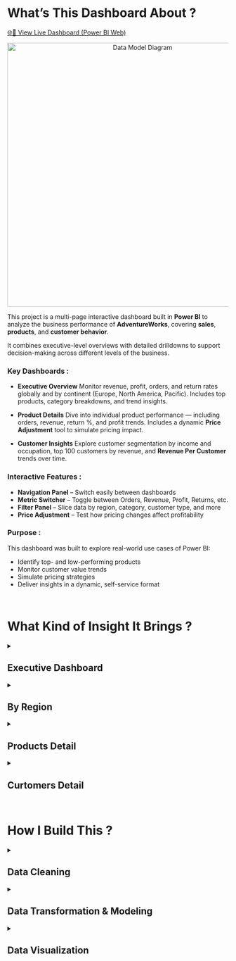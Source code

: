 # What’s This Dashboard About ?

[🌐🔗 View Live Dashboard (Power BI Web)](https://app.powerbi.com/links/wWvtQsQJYi?ctid=6aaec87a-744e-4251-94c0-291ddd50bc5a&pbi_source=linkShare)


<p align="center">
  <img src="https://github.com/user-attachments/assets/454674b3-1843-4a77-8647-b51962917702" alt="Data Model Diagram" width="600">
</p>


This project is a multi-page interactive dashboard built in **Power BI** to analyze the business performance of **AdventureWorks**, covering **sales**, **products**, and **customer behavior**.

It combines executive-level overviews with detailed drilldowns to support decision-making across different levels of the business.


### Key Dashboards :

* **Executive Overview**
  Monitor revenue, profit, orders, and return rates globally and by continent (Europe, North America, Pacific). Includes top products, category breakdowns, and trend insights.

* **Product Details**
  Dive into individual product performance — including orders, revenue, return %, and profit trends. Includes a dynamic **Price Adjustment** tool to simulate pricing impact.

* **Customer Insights**
  Explore customer segmentation by income and occupation, top 100 customers by revenue, and **Revenue Per Customer** trends over time.



### Interactive Features :

* **Navigation Panel** – Switch easily between dashboards
* **Metric Switcher** – Toggle between Orders, Revenue, Profit, Returns, etc.
* **Filter Panel** – Slice data by region, category, customer type, and more
* **Price Adjustment** – Test how pricing changes affect profitability


### Purpose :

This dashboard was built to explore real-world use cases of Power BI:

* Identify top- and low-performing products
* Monitor customer value trends
* Simulate pricing strategies
* Deliver insights in a dynamic, self-service format

<br>

# What Kind of Insight It Brings ?

<details>
  <summary><h2>Executive Dashboard</h2></summary></summary>

## **KEY INSIGHTS**

### 1. **Overall Strong Financial Performance**

* **Total Revenue:** \$24.9M

* **Total Profit:** \$10.5M

  > The profit margin appears healthy (\~42%), indicating good cost efficiency.

* **Total Orders:** 25.2K

* **Return Rate:** 2.2%

  > This return rate is relatively low, meaning most products are well-received by customers.

<br>

### 2. **Significant Uptrend in Revenue**

* The *Revenue Trending* chart shows **steady and strong growth**, especially after mid-2021.
* Latest monthly revenue is **\$1.83M**, an increase of +3.31% from the previous month.

  > This indicates consistent growth, likely driven by effective product or marketing strategies.

<br>

### 3. **Slight Drop in Monthly Orders**

* Last month's orders: **2,146**, slightly down from the previous month (**2,165**, -0.88%).

  > Even though revenue increased, the number of orders decreased slightly. This may be due to higher average order values or more premium products being purchased.

<br>

### 4. **Top Product Categories**

* **Accessories (17K orders)** is the best-selling category, followed by **Bikes (13.9K)** and **Clothing (7K)**.

  > Focusing on Accessories could deliver strong ROI due to high volume.

<br>

### 5. **Most Ordered and Most Returned Product Types**

* **Most Ordered Product Type:** *Tires and Tubes*
* **Most Returned Product Type:** *Shorts*

  > While *Tires and Tubes* are in high demand, *Shorts* experience high returns. This may point to issues with sizing, quality, or mismatched product expectations.

<br>

### 6. **Products with Highest Return Rates**

* **Sport-100 Helmet (Red & Blue)** have the highest return rates (3.31%).
* **AWC Logo Cap** also stands out with a 3.33% return rate.

  > These products may have potential issues with quality, sizing, or customer expectations that should be investigated.

<br>

## ✅ **STRATEGIC RECOMMENDATIONS**

### A. **Evaluate Products with High Return Rates**

* Conduct customer feedback surveys on *Sport-100 Helmet* and *AWC Logo Cap*.
* Perform quality checks and improve product descriptions (fit, size, materials).

### B. **Capitalize on Accessories Category**

* Run marketing campaigns focused on Accessories, given their high order volume.
* Consider bundling or upselling to increase average order value.

### C. **Boost Order Volume**

* Although revenue is rising, order volume has dropped slightly. Launch promotions to attract new buyers or introduce loyalty programs to increase purchase frequency.

### D. **Reduce Returns in Clothing**

* Since *Shorts* have the highest return rate by type, improve size guides, product material descriptions, and provide clearer product images.

### E. **Continuously Monitor High-Return Products**

* Develop a dedicated dashboard to track return trends by SKU and category over time.

</details>


<details>
  <summary><h2>By Region</h2></summary>

  <details>
    <summary><h3>Europe Region</h3></summary>
    <p>


## **KEY INSIGHTS :**

#### 1. **Moderate Revenue and Profit**

* **Total Revenue:** \$7.8M
* **Total Profit:** \$3.3M
* **Orders:** 7,380
* **Return Rate:** 2.2%

> Compared to the global overview (\$24.9M revenue), Europe contributes **\~31% of revenue** and **\~30% of orders**, showing it is a key market. Profit margin (\~42%) remains consistent.

<br>

#### 2. **Strong Revenue Growth Trend**

* Revenue has shown **consistent growth** from 2020 to 2022, especially accelerating after mid-2021.
* **Latest Monthly Revenue:** \$0.63M (↑ +13.91% MoM)

> Europe is on a healthy growth trajectory and outperformed its previous month.

<br>

#### 3. **Order Volume Increasing**

* **Monthly Orders:** 644, up from 625 last month (↑ +3.04%)
* Revenue and orders are both increasing, indicating **healthy demand** and good customer acquisition or retention.

<br>

#### 4. **Product Category Breakdown**

* **Accessories:** 5.1K orders
* **Bikes:** 4.6K orders
* **Clothing:** 2.0K orders

> Accessories are the top-performing category, consistent with the global trend. Clothing lags behind in both volume and possibly performance.

<br>

#### 5. **High-Return Products**

* **Top Return %:**

  * Sport-100 Helmet, Black → **3.67%**
  * Sport-100 Helmet, Blue → **3.15%**
  * Sport-100 Helmet, Red → **2.79%**

> All variants of *Sport-100 Helmet* show **above-average return rates**, potentially due to sizing or comfort issues specific to European customers.

<br>

#### 6. **Most Ordered and Returned Product Types**

* **Most Ordered Type:** *Tires and Tubes*
* **Most Returned Type:** *Shorts*

> Same product behavior as global level. Shorts are likely suffering from fit/sizing dissatisfaction, which could vary regionally (e.g., EU sizing standards).

<br>

## ✅ **RECOMMENDATIONS**

### A. **Investigate Sport-100 Helmet Returns**

* All color variants have high return rates.

  * Consider region-specific adjustments (size chart in EU standards).
  * Conduct reviews or surveys in UK, France, and Germany to pinpoint issues.

### B. **Optimize Accessories Strategy**

* Accessories remain the most popular category.

  * Launch targeted promotions in EU markets for bestsellers.
  * Consider bundling accessories to lift average order value.

### C. **Improve Clothing Experience**

* Since *Shorts* are still the most returned product type:

  * Enhance product descriptions (materials, sizing charts with local standards).
  * Offer virtual try-on tools or size recommendation widgets if available.

### D. **Maintain Growth Momentum**

* Europe shows a strong MoM increase in revenue and orders.

  * Maintain or expand localized marketing strategies (e.g., language-specific campaigns).
  * Monitor seasonal impacts—prepare for peak periods with inventory and support.

    </p>
  </details>

  <details>
    <summary><h3>North America Region</h3></summary>
    <p>

## KEY INSIGHTS :

#### 1. **Strong Performance with Slight Monthly Decline**

* **Total Revenue:** \$9.7M
* **Total Profit:** \$4.1M
* **Orders:** 11.7K
* **Return Rate:** 2.1%

> North America contributes \~39% of total orders and \~39% of revenue globally, highlighting its strategic importance. Profit margin (\~42%) is in line with other regions.

<br>

#### 2. **Consistent Long-Term Growth with Recent Dip**

* Revenue has shown a **strong long-term growth trend**, but:

  * **Latest Monthly Revenue:** \$0.75M
  * **Down from Previous Month:** \$0.81M (↓ -7.55%)

> This is the **first significant monthly drop** among the dashboards. It might be seasonal or tied to campaign fatigue.

<br>

#### 3. **Order Volume Also Declining**

* **Monthly Orders:** 1,023, down from 1,074 (↓ -4.75%)

> A dip in both revenue and order count signals **potential early warning signs** of softening demand or competition.

<br>

#### 4. **Product Category Overview**

* **Accessories:** 8.4K orders (strongest)
* **Bikes:** 5.3K orders
* **Clothing:** 3.5K orders

> Accessories are again the leading category. However, **Clothing has relatively strong demand in North America** compared to Europe.

<br>

#### 5. **High Return Rate Products**

* **Top Return %:**

  * Sport-100 Helmet, Blue → 3.79%
  * HL Mountain Tire → 3.69%
  * Sport-100 Helmet, Red → 3.38%
  * Sport-100 Helmet, Black → 2.50%

> Helmets remain **problematic across regions**. HL Mountain Tire return rate is relatively high for a non-clothing item.

<br>

#### 6. **Most Ordered and Returned Product Types**

* **Most Ordered Type:** *Tires and Tubes*
* **Most Returned Type:** *Shorts*

> *Shorts* consistently appear across all regions as the most returned item, pointing to a **global product design or sizing issue**.

<br>

## ✅ **RECOMMENDATIONS**

### A. **Address the Monthly Decline in Revenue and Orders**

* Investigate root causes:

  * Was there a campaign that ended?
  * Is there competitor pressure?
* Consider launching a **targeted reactivation campaign** in US/Canada to drive volume.

### B. **Review Product Return Issues (Helmets & HL Mountain Tire)**

* Conduct QA and collect reviews for:

  * *Sport-100 Helmets* (all variants)
  * *HL Mountain Tire*
* Region-specific feedback could uncover **design or performance issues in North America terrain or climate**.

### C. **Strengthen Accessories Growth**

* With Accessories performing strongly:

  * Launch bundles or seasonal promotions (e.g. back-to-school kits, holiday gear packs).
  * Introduce loyalty points or cross-sell with helmets.

### D. **Fix Global Issue with Shorts**

* Consistently high return rate across all regions signals:

  * Likely **product sizing, fit, or material mismatch**.
  * Consider relaunching *Shorts* with improved fit guide or alternate sizing schemes (US vs EU).

### E. **Monitor North America Trends Closely**

* This is the only region showing **short-term decline** despite long-term growth.
* Monitor next month’s performance to decide if corrective action (pricing, ads, assortment) is needed.

    </p>
  </details>

  <details>
    <summary><h3>Pacific Region</h3></summary>
    <p>

## KEY INSIGHTS : 

#### 1. **Smallest Region by Volume, Yet Stable**

* **Total Revenue:** \$7.4M
* **Total Profit:** \$3.1M
* **Orders:** 6,060
* **Return Rate:** 2.3%

> Pacific contributes roughly **30% of Europe’s orders** and **\~25% of North America's revenue**, showing it’s a smaller market but still profitable. The **profit margin (\~42%)** remains healthy and consistent with other regions.

<br>

#### 2. **Sustained Growth with Positive Monthly Momentum**

* The revenue trend shows **steady growth** since 2021.
* **Monthly Revenue:** \$0.45M, up from \$0.41M (↑ +10.56%)
* **Monthly Orders:** 479, up from 466 (↑ +2.79%)

> Growth is visible both in **topline (revenue)** and **volume (orders)**, showing strong regional performance and potential.

<br>

#### 3. **Product Category Overview**

* **Bikes** lead with 4.0K orders
* **Accessories** follow with 3.5K
* **Clothing** at 1.5K

> Unlike other regions, **Bikes outperform Accessories** in this market — indicating that Australia might be more sports/cycling-enthusiast driven.

<br>

#### 4. **Returns Are Concentrated in Helmets**

* **Top Return %:**

  * Sport-100 Helmet, Red → **4.19%**
  * Sport-100 Helmet, Blue → **2.47%**
  * Water Bottle – 30 oz. → **2.43%**

> *Sport-100 Helmet, Red* has the highest return rate **across all regions** here. Helmet sizing/design may not fit Australian consumer expectations.

<br>

#### 5. **Most Ordered & Most Returned Product Types**

* **Most Ordered:** *Road Bikes*
* **Most Returned:** *Vests*

> *Road Bikes* are dominating the Australian market, confirming a trend toward **recreational or competitive cycling**. Meanwhile, *Vests* may not match seasonal needs or sizing standards.

<br>

## ✅ **RECOMMENDATIONS**

### A. **Investigate Helmet Returns**

* *Sport-100 Helmet, Red* has a **4.19% return rate**, the highest in any region.

  * Review product fit, design, and local regulations (e.g., safety certifications specific to Australia).
  * Consider region-specific sizing or helmet models.

### B. **Expand Bike Product Strategy**

* Since **Road Bikes** dominate:

  * Promote high-end and beginner road bike models.
  * Consider accessories or gear bundling specifically for road cyclists.

### C. **Monitor and Fix Vest Returns**

* As *Vests* are the most returned item:

  * Analyze returns reason codes (fit, material, seasonality).
  * Localize sizing charts or adapt product offering to climate and preferences in Australia.

### D. **Support Steady Growth with Regional Campaigns**

* Leverage the momentum (↑10% MoM revenue):

  * Launch **seasonal promotions** tied to cycling events, local holidays, or summer/winter sports.
  * Explore **partnerships with local cycling clubs or outdoor communities**.

    </p>
  </details>

</details>


<details>
  <summary><h2>Products Detail</h2></summary>

## ⛳ Product Focus: **Sport-100 Helmet, Red**

### Context & Importance :

Among the top 10 best-selling products in the AdventureWorks catalog, the **Sport-100 Helmet, Red** stands out — not just for its high order volume and revenue, but for a critical issue that risks eroding its long-term profitability: an **exceptionally high return rate of 3.33%**, the highest in its category.

This analysis dives into the underlying performance, return behavior over time, and actionable steps to mitigate the risk — transforming this product from a revenue driver with liabilities into a more stable and profitable asset.



### Performance Highlights :

The product has performed **strongly in terms of demand**:

* **2,099 total orders**, placing it **#5** in overall order volume
* **\$73,444 in revenue**, ranked **#2** among the top 10
* But with a **return rate of 3.33%**, this product generates more returned units than any other top product

Despite its commercial potential, the **monthly KPIs reveal underperformance** relative to expectations:

* Orders: **47 vs target 54**
* Revenue: **\$1,645 vs target \$1,886**
* Profit: **\$1,029 vs target \$1,181**

This underperformance is likely **driven by return-related losses**, as refunds, restocking, and logistics eat into margins.



### Return Rate Trend – What the Data Reveals :

A closer look at the return rate trend from 2021–2022 reveals **volatile and concerning behavior**:

* In **Q1 2022**, return rates spiked dramatically — **exceeding 30%** at their peak.
* This was preceded by a relatively stable period in **late 2021**, where return rates hovered around **10%**, showing that **the product can perform consistently under the right conditions**.
* After the spike, the rate gradually declined, but **never stabilized**, and showed another uptick around **May–June 2022**.

These spikes likely stem from:

* **Post-holiday returns** (gifting mismatch)
* **Product quality inconsistencies** across production batches
* **Sizing misunderstandings** or inaccurate product descriptions
* Potential **regional misalignment**, where helmet sizing or regulations don’t match customer expectations (e.g., Australia vs Europe)



### ⚠️ Key Challenges Identified :

* **Profitability erosion** due to high return rates
* **Inconsistent customer experience**, risking trust and satisfaction
* **Unmet performance targets**, despite strong demand
* **Operational inefficiencies**, possibly tied to QA or product-market fit



## ✅ Recommendations & Next Steps :

To address both performance underachievement and return volatility, the following multi-pronged strategy is recommended:

### 1. Deep-Dive Return Investigation

* Survey customers who returned this helmet to capture **why** (size, comfort, expectation mismatch, safety perception, etc.)
* Cross-check return timing with **batch production records**
* Localize feedback (e.g., Are returns higher in the Pacific than in Europe?)

### 2. Fix Sizing and Product Communication

* Add a detailed **helmet sizing guide** with measurements in cm/inches
* Include **fit suggestions** (e.g., snug/loose fit) and **model visuals**
* Clarify any safety compliance by region (e.g., certifications for AU/EU/US markets)

### 3. Quality Control & Batch Audits

* Flag this SKU for **enhanced quality assurance**, especially if spikes align with specific production periods
* Consider doing **smaller batch releases** post-fix to validate improvements

### 4. Strategic Pricing & Bundling

* Simulated scenarios show that **a 5–10% price increase** does not heavily impact adjusted profit
* Consider bundling with accessories (e.g., pads, gloves) to increase perceived value and reduce standalone return risk

### 5. Monitoring & Early Warning Triggers

* Set up **weekly alerts** if return rates exceed a 15% threshold
* Link return data to customer service reports, product reviews, or channel-specific behavior


### Summary :

> The **Sport-100 Helmet, Red** presents a classic case of a high-potential product undermined by operational blind spots. It sells well, generates strong revenue, and is clearly in demand — but without intervention, its **volatile return pattern** threatens both margins and customer experience.
>
> By improving product communication, enhancing QA, segmenting return causes, and strategically adjusting price and bundling, this product can evolve from a risk to a resilient revenue engine.



</details>



<details>
  <summary><h2>Curtomers Detail</h2></summary>

### Period Covered: Jan 2020 – Jul 2022


##  **Customer Overview**

| Metric                                   | Value                                 |
| ---------------------------------------- | ------------------------------------- |
| **Unique Customers**                     | 17,400                                |
| **Average Revenue per Customer**         | \$1,431                               |
| **Top Customer (by Revenue)**            | Mr. Maurice Shan – \$12.4K (6 orders) |
| **Total Revenue from Top 100 Customers** | \$615,329 (1,272 orders)              |



##  **Trend Analysis**

### 1.  **Declining Revenue per Customer**

* The average revenue per customer **dropped from \$3,000+ in early 2020 to \~\$1,000 in 2022**.
* Two sharp declines occurred:

  * **Mid-2020** and **mid-2021**, possibly due to:

    * Influx of lower-spending customers
    * Product or pricing model change
    * Shift to volume-focused strategy

### 2. **Growth in Total Customers**

* The total customer base increased steadily from 2021 onwards.
* Suggests success in **acquisition**, but **retention and spend per customer are weakening**.



## **Customer Segmentation Insights**

### **By Income Level**

* **Low income:** 10.3K orders
* **Average income:** 11.6K orders (🔝 dominant)
* **High income:** 2.8K orders

> The brand primarily appeals to the **middle-income segment**, leaving **high-income potential untapped**.



###  **By Occupation**

* **Professionals:** 7.9K orders (🔝 highest)
* **Skilled Manual:** 6.0K orders
* **Management:** 4.4K orders

> Strong traction among **Professionals**, but **Management** could be targeted more strategically.



###  **Top 100 Customers**

* Represent a **small, high-value segment** (\~0.6% of customer base).
* Average spend per top customer: **\~\$6.1K**
* Opportunity to **retain and grow** this cohort with VIP programs or early-access deals.



## **Risks & Concerns**

* **Customer value erosion** over time could hurt profitability.
* **High-value customers may be churning or not returning** as frequently.
* **Heavy reliance on mid-income & professional segments** may limit diversification.



## ✅ **Recommendations**

### A. **Upsell to High-Income Segment**

* Launch premium product lines or exclusive bundles.
* Target campaigns with prestige, sustainability, or advanced tech messaging.

### B. **Re-engage Top Customers**

* Personalized follow-ups, loyalty rewards, or subscription-based benefits.

### C. **Improve Revenue per Customer**

* Implement tiered loyalty programs (Silver/Gold/Platinum).
* Offer incentives for increasing basket size or repeat purchases.

### D. **Deep-Dive into Drop-off Causes**

* Investigate 2020 & 2021 revenue drops:

  * Product line changes?
  * Shift in pricing?
  * Shift to B2C from B2B?

### E. **Strengthen High-Value Customer Retention**

* Create dashboards to monitor:

  * Return rate of top 5% of customers
  * Order frequency trends
  * Cart abandonment (if available)


</details>
 <br>
 
# How I Build This ?

<details>
  <summary><h2>Data Cleaning</h2></summary>

* Renamed tables and fields to make them more **readable** and consistent across the model.
* Standardized **data types** (e.g., date, numeric, text) to ensure accurate calculations and visualizations.
* Identified and handled **duplicate records** and **blank values** to maintain data integrity.
 <br>
</details>

 
<details>
  <summary><h2>Data Transformation & Modeling</h2></summary>

* **Merged Sales Datasets (2020–2022):** Combined separate yearly sales datasets into a single fact table for a unified analysis.
* **Calendar Lookup Table:** Built a date hierarchy (Year > Quarter > Month > Day) to support time-based analysis and period comparisons.
* **Customer Lookup Table:** Added a **Full Name** column by concatenating first and last names for better readability in visuals.
* **Territory Lookup Table:** Created a **territory hierarchy** (Continent > Country) to enable drill-down geographic analysis.
* **Measure Table:** Organized all DAX measures into a central table for better manageability.
* Defined **one-to-many relationships** between fact tables (Sales) and dimension tables (Calendar, Customers, Products, Territory) following a **star schema** for optimized performance and clean DAX logic.

<p align="center">
  <img src="https://github.com/user-attachments/assets/6537fcb6-9ea3-41b6-b6d9-1561deb52309" alt="Data Model Diagram" width="650">
</p>





## **Slicer Tables**

These custom tables were added to enhance interactivity and support dynamic analysis:

* **Customer Metric Adjustment:** Toggle between viewing trends for total customers and average revenue per customer over time.
* **Price Adjustment (%):**

  ```DAX
  Price Adjustment (%) = GENERATESERIES(-1, 1, 0.1)
  ```

  Allows simulation of pricing scenarios from -100% to +100% in 10% increments.
* **Product Matrix Selection:** Enables users to analyze revenue, profit, return rate, and order trends for specific products over time.


<p align="center">
  <img src="https://github.com/user-attachments/assets/1e3754d0-6981-4588-b256-a65035845e0e" alt="Data Model Diagram" width="550">
</p>



## **DAX Measures :**

#### Base Measures

* `Total Revenue`, `Total Orders`, `Total Profit`, `Total Return`, `Return Rate`
* `Total Customers`, `Average Revenue per Customer`

#### Previous Month Measures

* `Prev. Month Revenue`, `Prev. Month Orders`, `Prev. Month Returns`

> Used for month-over-month trend comparisons.

#### Target Measures

* `Orders Target`, `Revenue Target`, `Profit Target`

> To benchmark actual performance against predefined goals.

#### Further Analysis Measures

* Additional DAX measures created as **reserves for future analysis**.
* Not currently used in the dashboard visuals but prepared to enable deeper insights when required.

<br>
</details>


<details>
  <summary><h2>Data Visualization</h1></summary>

  <details>
    <summary><h4>Executive Dasboard</h4></summary>
    <p>

    
<p align="center">
  <img src="https://github.com/user-attachments/assets/bafc3f57-6d11-471f-84c3-cc8e89e01e47" alt="Data Model Diagram" width="650">
</p>


## 1️⃣ Purpose

This dashboard serves as a **comprehensive executive summary** of AdventureWorks' overall sales performance, designed to provide key stakeholders with a quick and actionable view of business health across three years of data. It helps answer questions such as:

* How is the business performing in terms of revenue, profit, and orders?
* Which product categories and SKUs are driving sales or returns?
* How do monthly trends evolve over time?
* What products may need attention based on performance and return behavior?



## 2️⃣ Measures Used

* **Total Revenue**
* **Total Profit**
* **Total Orders**
* **Return Rate (%)**
  


## 3️⃣ Reason for Choosing This Visualization

* **Multiple Layers of Insight**: Combines high-level KPIs (top row) with temporal trends, product-level insights, and categorical breakdowns in one cohesive layout.
* **Executive-friendly**: Top KPIs are prominently displayed with clear font hierarchy and contrasting color for instant readability.
* **Trend Tracking**: The revenue line chart with a moving average baseline helps detect seasonal performance, growth, or disruptions.
* **Action-Oriented**: Highlighting return rates in the product table (with red shading) draws attention to problematic SKUs.
* **Comparative Context**: Monthly comparisons help users monitor short-term changes while staying aligned with long-term trends.
* **Category-Level Insight**: Bar chart on the right shows where the bulk of orders are coming from, helping guide strategic focus.



✅ This dashboard is particularly effective as an **entry point into deeper analysis**, enabling decision-makers to identify areas worth drilling into — such as regional dashboards, product diagnostics, or customer segmentation views.

        
  </p>
  </details>



  <details>
    <summary><h4>Product Detail Dasboard</h4></summary>
    <p>


<p align="center">
  <img src="https://github.com/user-attachments/assets/f5f8864c-b2f3-484d-a02d-9019e8322b75" alt="Data Model Diagram" width="650">
</p>



#### 1️⃣ Purpose 
This dashboard is designed to perform a **deep-dive diagnostic analysis** on an individual product—**Sport-100 Helmet, Red**—focusing on its performance across revenue, profit, and return rate. It enables users to:

* Evaluate how the product is performing **against sales targets**.
* Track **profitability trends**, including how profit changes under **simulated price adjustments**.
* Analyze the **return rate volatility** over time to understand post-sale customer dissatisfaction.
* Use **dynamic toggles (Product Matrix Selector)** to switch between performance metrics for time-based trend comparison.

This supports more informed **product-level decisions**, such as pricing strategy, promotional planning, or quality control.



#### 2️⃣ Measures Displayed

1. **Performance vs Target**

   * Monthly Orders vs Target → (206 / 270)
   * Monthly Revenue vs Target → (\$7,208 / \$9,430)
   * Monthly Profit vs Target → (\$4,512 / \$5,903)

2. **Profitability Tracking**

   * **Total Profit** (black line)
   * **Adjusted Profit** (cyan line), based on +10% price increase simulation

3. **Return Rate Trend**

   * Area chart showing **Return %** trend over time, visualizing spikes and dips in product return behavior.

4. **Interactive Elements**

   * **Price Adjustment (%)** → slider allows simulation of different price scenarios (e.g., +10% in this view).
   * **Product Matrix Selection** → enables user to switch between Orders, Revenue, Profit, Return, or Return % for time-based analysis.



#### 3️⃣ Reason for Choosing This Visualization

This multi-layered visual layout is chosen to provide a **360-degree view** of product health, all in one place. The reasons include:

* **KPI Gauges** offer a quick glance at target performance gaps.
* **Line charts with adjustable parameters** (e.g., price) allow for **what-if analysis**, giving business users tools to simulate outcomes.
* **Return rate trend** helps uncover post-sale pain points and detect quality or expectation issues.
* The interactive matrix selector encourages **exploratory analysis**, empowering users to diagnose beyond standard KPIs.

This design enables data-driven decisions around **product improvement, marketing strategies, or pricing adjustments**, especially for products showing warning signs like high return rates or underperformance.


        
</p>
  </details>



  <details>
    <summary><h4>CusTomers Details Dashboard</h4></summary>
    <p>

<p align="center">
  <img src="https://github.com/user-attachments/assets/b542d34a-8431-4323-9371-6842b016a08f" alt="Data Model Diagram" width="650">
</p>




#### 1️⃣ Purpose 

This dashboard is designed to provide a **comprehensive view of customer behavior and value**. It helps stakeholders understand:

* How many unique customers are contributing to revenue.
* The **average revenue per customer**, showing how customer value changes over time.
* Segmentation of customer orders by **income level** and **occupation**, to identify high-value demographic groups.
* Top 100 customers by revenue and their individual contribution to the business.
* Trends in customer base growth and revenue per customer across different time periods.

This enables marketing, sales, and strategy teams to focus on **retention of high-value customers** and to design targeted campaigns.



#### 2️⃣ Measures Displayed

* **Unique Customers**: Total distinct customers (17.4K).
* **Revenue Per Customer**: Average revenue generated per customer (\$1,431).
* **Customer Trend Metrics**:

  * Total Customers (line chart with trendline).
  * Revenue Per Customer (toggle option in the line chart).
* **Customer Segmentation**:

  * Pie charts showing order distribution by income level (High, Average, Low).
  * Pie charts showing order distribution by occupation (Management, Professional, Skilled Manual).
* **Top 100 Customers Table**:

  * Customer name, total orders, and revenue contribution.
* **Top Customer Highlight**:

  * Shows the customer with the highest revenue, including total orders and revenue generated.



#### 3️⃣ Reason for Choosing This Visualization
This visualization was chosen because it brings together **key customer-related metrics and demographics in a single interactive view**, allowing users to:

* Quickly identify the most valuable customers and demographic segments.
* Monitor trends in customer acquisition and spending habits over time with the toggle for Total Customers vs. Revenue Per Customer.
* Explore detailed customer data (Top 100 table) while keeping a high-level summary (KPI cards).
* Understand customer diversity and segment performance using **visual groupings (donut charts)** for income and occupation.

By combining **high-level KPIs, trend analysis, and granular details**, this design supports **strategic decisions** about customer retention, loyalty programs, and market targeting.


✅ This dashboard acts as a **bridge between sales performance and customer analytics**, enabling a deeper understanding of the “who” behind revenue figures.
    
</p>
  </details>


<details>
    <summary><h4>Navigation Panel & Custom Tooltip</h4></summary>
    <p>


<table>
  <tr>
    <td width="5%">
      <img src="https://github.com/user-attachments/assets/dc46c5cf-424c-436b-b5e8-0ced71c89309" alt="Deskripsi Gambar" width="100">
    </td>
    <td width="60%">
      <h3>Navigation Panel : </h3>
      <p>

### 1️⃣ Purpose
The navigation panel acts as a centralized sidebar for navigating between dashboards and accessing filters. It includes:

Navigation buttons to switch between Executive Overview, Product Details, and Customer Insights dashboards.

A Filter Panel toggle (hide/unhide) that reveals filtering options for:

* Year (time-based analysis)

* Country/Region (geographic segmentation)

This design gives users full control to explore data at different levels and focus on specific periods or locations without leaving the current page.

### 2️⃣ Reason for Choosing this Visualization

* Seamless navigation: Simplifies movement between report pages for a smooth user journey.

* Dynamic filtering: The hide/unhide filter panel prevents visual clutter and makes filters easily accessible when needed.

* Modern UI feel: Mimics the navigation drawer found in modern apps, making it intuitive for users.

* Space-efficient: Keeps the main canvas clean for visualizations while providing powerful interactivity on demand.


  </p>
    </td>
  </tr>
</table>

<br>

<table>
  <tr>
    <td width="40%">
      <img src="https://github.com/user-attachments/assets/be009c64-7263-459c-919f-6d75b5bc57ea" alt="Deskripsi Gambar" width="500">
    </td>
    <td width="40%">
      <h3>Custom Tooltip: </h3>
      <p>


### 1️⃣ Purpose
This tooltip gives users quick, in-depth context about each product category when they hover over a bar. It includes:

* Total Orders, Revenue, Profit, Return, and Return Rate.
* A sparkline showing Weekly Orders trends over time.
* This design enriches the bar chart without adding extra visuals to the dashboard.

### 2️⃣ Reason for Choosing this Visualization

* Enhances interactivity: Adds depth to a simple bar chart by revealing additional metrics and trends on hover.
* Compact insights: Allows detailed data exploration without taking up space in the main layout.
* Supports quick analysis: Helps users spot anomalies or seasonality within specific categories instantly.


  </p>
  </td>
  </tr>
</table>

</details>



